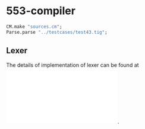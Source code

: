 # 553-compiler

```sml
CM.make "sources.cm";
Parse.parse "../testcases/test43.tig";
```

## Lexer
The details of implementation of lexer can be found at ![Lexer](./lexer/README.md).